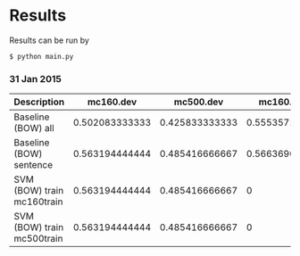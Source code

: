 # Results
Results can be run by

```
$ python main.py
```

### 31 Jan 2015

| Description | mc160.dev | mc500.dev | mc160.train | mc500.train |
| --- | ------ | ------ | ------ | --- |
| Baseline (BOW) all | 0.502083333333 | 0.425833333333 | 0.555357142857 | 0.411388888889 |
| Baseline (BOW) sentence | 0.563194444444 | 0.485416666667 | 0.566369047619 | 0.522777777778 |
| SVM (BOW) train mc160train | 0.563194444444 | 0.485416666667 | 0 | 0 |
| SVM (BOW) train mc500train | 0.563194444444 | 0.485416666667 | 0 | 0 |
